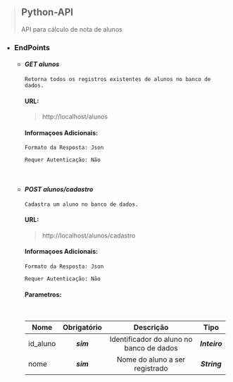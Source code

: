 > ## Python-API
  > 
  >API para cálculo de nota de alunos

  - ### EndPoints
    - #### ***GET alunos***


          Retorna todos os registros existentes de alunos no banco de dados.


        #### **URL:** 
        > http://localhost/alunos


        #### **Informaçoes Adicionais:**

          
          Formato da Resposta: Json
                  
          Requer Autenticação: Não

        &nbsp;

        
    - #### ***POST alunos/cadastro***
          Cadastra um aluno no banco de dados.

        #### **URL:** 
        > http://localhost/alunos/cadastro
        
        #### **Informaçoes Adicionais:**
          
          Formato da Resposta: Json
                  
          Requer Autenticação: Não


        #### **Parametros:**

        &nbsp;

      | Nome | Obrigatório | Descrição | Tipo |
      | ------------- | :-----:| :--------:| :-------: |
      | id_aluno | ***sim*** | Identificador do aluno no banco de dados | ***Inteiro***
      | nome | ***sim*** | Nome do aluno a ser registrado   | ***String*** |


     

